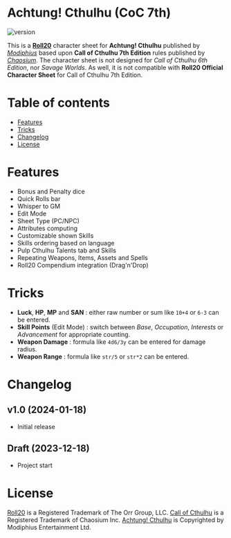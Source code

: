 # Achtung! Cthulhu (CoC 7th)
![version](https://img.shields.io/badge/version-1.0-green.svg)

This is a [**Roll20**](https://roll20.net/) character sheet for **Achtung! Cthulhu** published by [*Modiphius*](https://www.modiphius.net/) based upon **Call of Cthulhu 7th Edition** rules published by [*Chaosium*](https://www.chaosium.com/). The character sheet is not designed for *Call of Cthulhu 6th Edition*, nor *Savage Worlds*. As well, it is not compatible with **Roll20 Official Character Sheet** for Call of Cthulhu 7th Edition.

# Table of contents
* [Features](#features)
* [Tricks](#tricks)
* [Changelog](#changelog)
* [License](#license)

# Features
* Bonus and Penalty dice
* Quick Rolls bar
* Whisper to GM
* Edit Mode
* Sheet Type (PC/NPC)
* Attributes computing
* Customizable shown Skills
* Skills ordering based on language
* Pulp Cthulhu Talents tab and Skills
* Repeating Weapons, Items, Assets and Spells
* Roll20 Compendium integration (Drag'n'Drop)

# Tricks
* **Luck**, **HP**, **MP** and **SAN** : either raw number or sum like `10+4` or `6-3` can be entered.
* **Skill Points** (Edit Mode) : switch between *Base*, *Occupation*, *Interests* or *Advancement* for appropriate counting.
* **Weapon Damage** : formula like `4d6/3y` can be entered for damage radius.
* **Weapon Range** : formula like `str/5` or `str*2` can be entered.

# Changelog

## v1.0 (2024-01-18)
- Initial release

## Draft (2023-12-18)
- Project start

# License
[Roll20](https://roll20.net/) is a Registered Trademark of The Orr Group, LLC.
[Call of Cthulhu](https://www.chaosium.com/call-of-cthulhu-rpg/) is a Registered Trademark of Chaosium Inc.
[Achtung! Cthulhu](https://www.modiphius.net/collections/achtung-cthulhu) is Copyrighted by Modiphius Entertainment Ltd.
